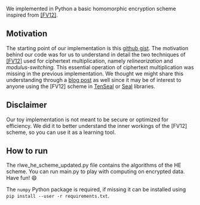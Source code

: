 We implemented in Python a basic homomorphic encryption scheme inspired from [[FV12]](https://eprint.iacr.org/2012/144.pdf).

## Motivation
The starting point of our implementation is this [github gist](https://gist.github.com/youben11/f00bc95c5dde5e11218f14f7110ad289). The motivation behind our code was for us to understand in detail the two techniques of [[FV12]](https://eprint.iacr.org/2012/144.pdf) used for ciphertext multiplication, namely *relinearization* and *modulus-switching.* This essential operation of ciphertext multiplication was missing in the previous implementation. We thought we might share this understanding through a [blog post](https://bit-ml.github.io/blog/post/homomorphic-encryption-toy-implementation-in-python/) as well since it may be of interest to anyone using the [FV12] scheme in [TenSeal](https://github.com/OpenMined/TenSEAL) or [Seal](https://github.com/Microsoft/SEAL) libraries.

## Disclaimer
Our toy implementation is not meant to be secure or optimized for efficiency. We did it to better understand the inner workings of the [FV12] scheme, so you can use it as a learning tool.

## How to run
The rlwe_he_scheme_updated.py file contains the algorithms of the HE scheme. You can run main.py to play with computing on encrypted data. Have fun! :smile:

The ``numpy`` Python package is required, if missing it can be installed using ``pip install --user -r requirements.txt``.
